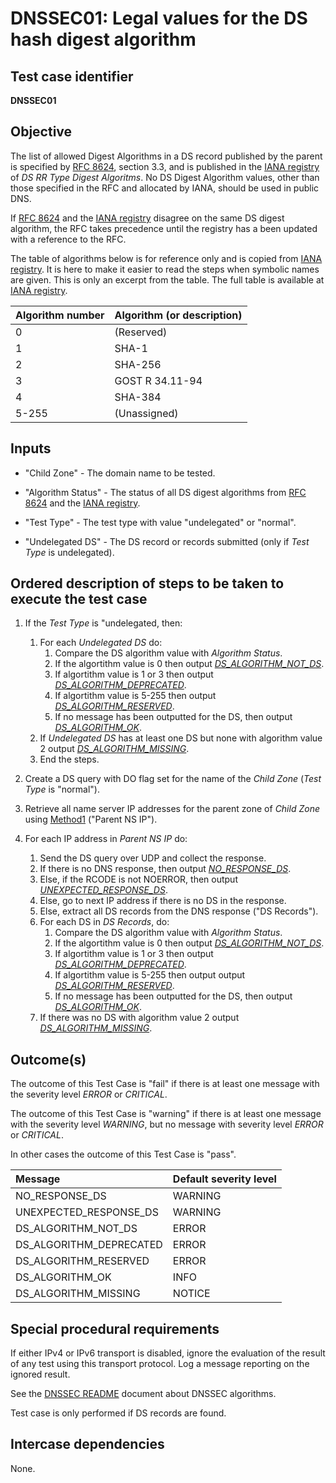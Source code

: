 # DNSSEC01: Legal values for the DS hash digest algorithm

## Test case identifier
**DNSSEC01**

## Objective

The list of allowed Digest Algorithms in a DS record published by 
the parent is specified by [RFC 8624], section 3.3, and is published 
in the [IANA registry] of *DS RR Type Digest Algoritms*. No DS 
Digest Algorithm values, other than those specified in the RFC and
allocated by IANA, should be used in public DNS.

If [RFC 8624] and the [IANA registry] disagree on the same DS digest 
algorithm, the RFC takes precedence until the registry has a been 
updated with a reference to the RFC.

The table of algorithms below is for reference only and is copied from [IANA 
registry]. It is here to make it easier to read the steps when symbolic
names are given. This is only an excerpt from the table. The full table is 
available at [IANA registry].

Algorithm number | Algorithm (or description)
:----------------|:-----------------------------------
0                | (Reserved)
1                | SHA-1
2                | SHA-256
3                | GOST R 34.11-94
4                | SHA-384
5-255            | (Unassigned)

## Inputs

* "Child Zone" - The domain name to be tested.
* "Algorithm Status" - The status of all DS digest algorithms from 
  [RFC 8624] and the [IANA registry].
* "Test Type" - The test type with value "undelegated" or "normal".

* "Undelegated DS" - The DS record or records submitted
  (only if *Test Type* is undelegated).  

## Ordered description of steps to be taken to execute the test case

1. If the *Test Type* is "undelegated, then:

   1. For each *Undelegated DS* do:
      1. Compare the DS algorithm value with *Algorithm Status*.
      2. If the algortithm value is 0 then output 
         *[DS_ALGORITHM_NOT_DS]*.
      3. If algortithm value is 1 or 3 then output 
         *[DS_ALGORITHM_DEPRECATED]*.
      4. If algortithm value is 5-255 then output 
         *[DS_ALGORITHM_RESERVED]*.
      5. If no message has been outputted for the DS, then 
         output *[DS_ALGORITHM_OK]*.
   2. If *Undelegated DS* has at least one DS but none with
      algorithm value 2 output *[DS_ALGORITHM_MISSING]*. 
   3. End the steps.

2. Create a DS query with DO flag set for the name of the
   *Child Zone* (*Test Type* is "normal").

3. Retrieve all name server IP addresses for the parent zone of
   *Child Zone* using [Method1] ("Parent NS IP").

4. For each IP address in *Parent NS IP* do:
   1. Send the DS query over UDP and collect the response.
   2. If there is no DNS response, then output *[NO_RESPONSE_DS]*.
   3. Else, if the RCODE is not NOERROR, then output 
      *[UNEXPECTED_RESPONSE_DS]*.
   4. Else, go to next IP address if there is no DS in the
      response.
   5. Else, extract all DS records from the DNS response 
      ("DS Records").
   6. For each DS in *DS Records*, do:
      1. Compare the DS algorithm value with *Algorithm Status*.
      2. If the algortithm value is 0 then output 
         *[DS_ALGORITHM_NOT_DS]*.
      3. If algortithm value is 1 or 3 then output 
         *[DS_ALGORITHM_DEPRECATED]*.
      4. If algortithm value is 5-255 then output 
         output *[DS_ALGORITHM_RESERVED]*.
      5. If no message has been outputted for the DS, then 
         output *[DS_ALGORITHM_OK]*.
   7. If there was no DS with algorithm value 2 output 
      *[DS_ALGORITHM_MISSING]*. 


## Outcome(s)

The outcome of this Test Case is "fail" if there is at least one message
with the severity level *ERROR* or *CRITICAL*.

The outcome of this Test Case is "warning" if there is at least one message
with the severity level *WARNING*, but no message with severity level
*ERROR* or *CRITICAL*.

In other cases the outcome of this Test Case is "pass".

Message                       | Default severity level
:-----------------------------|:-----------------------------------
NO_RESPONSE_DS                | WARNING
UNEXPECTED_RESPONSE_DS        | WARNING
DS_ALGORITHM_NOT_DS           | ERROR
DS_ALGORITHM_DEPRECATED       | ERROR
DS_ALGORITHM_RESERVED         | ERROR
DS_ALGORITHM_OK               | INFO
DS_ALGORITHM_MISSING          | NOTICE

## Special procedural requirements

If either IPv4 or IPv6 transport is disabled, ignore the evaluation of the
result of any test using this transport protocol. Log a message reporting
on the ignored result.

See the [DNSSEC README] document about DNSSEC algorithms.

Test case is only performed if DS records are found.

## Intercase dependencies

None.

[IANA registry]: https://www.iana.org/assignments/ds-rr-types/ds-rr-types.xml
[RFC 8624]:      https://tools.ietf.org/html/rfc8624#section-3.3
[Method1]:       ../Methods.md#method-1-obtain-the-parent-domain
[DNSSEC README]:           ./README.md
[NO_RESPONSE_DS]:          #outcomes
[UNEXPECTED_RESPONSE_DS]:  #outcomes
[DS_ALGORITHM_NOT_DS]:     #outcomes
[DS_ALGORITHM_DEPRECATED]: #outcomes
[DS_ALGORITHM_RESERVED]:   #outcomes
[DS_ALGORITHM_OK]:         #outcomes
[DS_ALGORITHM_MISSING]:    #outcomes
